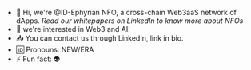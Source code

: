 - 🤩 Hi, we're @ID-Ephyrian NFO, a cross-chain Web3aaS network of dApps. *Read our whitepapers on LinkedIn to know more about NFOs*
- 👀 we're interested in Web3 and AI!
- 📥 You can contact us through LinkedIn, link in bio.
- 🆔 Pronouns: NEW/ERA
- ⚡ Fun fact: 👽

<!---
UMainLove/UMainLove is a ✨ special ✨ repository because its `README.md` (this file) appears on your GitHub profile.
You can click the Preview link to take a look at your changes.
--->
